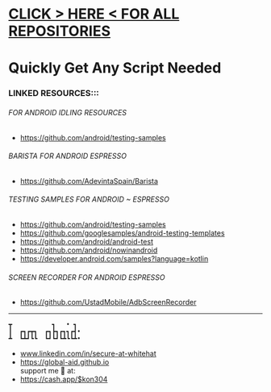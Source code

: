 # [CLICK > HERE < FOR ALL REPOSITORIES](https://github.com/oscpprep?tab=repositories)
# Quickly Get Any Script Needed

### LINKED RESOURCES:::

###### FOR ANDROID IDLING RESOURCES
- https://github.com/android/testing-samples

###### BARISTA FOR ANDROID ESPRESSO
- https://github.com/AdevintaSpain/Barista

###### TESTING SAMPLES FOR ANDROID ~ ESPRESSO
- https://github.com/android/testing-samples
- https://github.com/googlesamples/android-testing-templates
- https://github.com/android/android-test
- https://github.com/android/nowinandroid
- https://developer.android.com/samples?language=kotlin

###### SCREEN RECORDER FOR ANDROID ESPRESSO
- https://github.com/UstadMobile/AdbScreenRecorder

___
```
┳           ┓   • ┓ 
┃  ┏┓┏┳┓  ┏┓┣┓┏┓┓┏┫•
┻  ┗┻┛┗┗  ┗┛┗┛┗┻┗┗┻•                                
```
- www.linkedin.com/in/secure-at-whitehat
- https://global-aid.github.io   
support me 🤍 at:
- https://cash.app/$kon304
